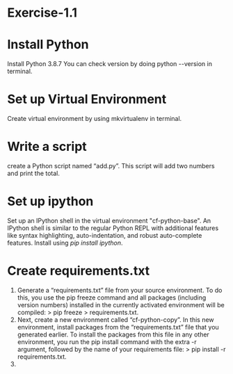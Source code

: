 # Exercise-1.1

# Install Python
Install Python 3.8.7
You can check version by doing python --version in terminal.

# Set up Virtual Environment
Create virtual environment by using mkvirtualenv <name> in terminal.

# Write a script
create a Python script named “add.py”. This script will add two numbers and print the total.

# Set up ipython
Set up an IPython shell in the virtual environment "cf-python-base". An IPython shell is similar to the regular Python REPL with additional features like syntax highlighting, auto-indentation, and robust auto-complete features. Install using _pip install ipython_.

# Create requirements.txt
1. Generate a “requirements.txt” file from your source environment. To do this, you use the pip freeze command and all packages (including version numbers) installed in the currently activated environment will be compiled: > pip freeze > requirements.txt.
2. Next, create a new environment called “cf-python-copy”. In this new environment, install packages from the “requirements.txt” file that you generated earlier. To install the packages from this file in any other environment, you run the pip install command with the extra -r argument, followed by the name of your requirements file: > pip install -r requirements.txt.
3. 
